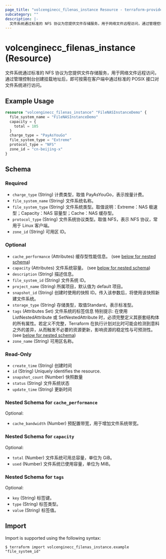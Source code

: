 ```yaml
---
page_title: "volcenginecc_filenas_instance Resource - terraform-provider-volcenginecc"
subcategory: ""
description: |-
  文件系统通过标准的 NFS 协议为您提供文件存储服务，用于网络文件远程访问，通过管理控制台创建挂载地址后，即可按需在客户端中通过标准的 POSIX 接口对文件系统进行访问。
---
```


# volcenginecc_filenas_instance (Resource)

文件系统通过标准的 NFS 协议为您提供文件存储服务，用于网络文件远程访问，通过管理控制台创建挂载地址后，即可按需在客户端中通过标准的 POSIX 接口对文件系统进行访问。

## Example Usage

```terraform
resource "volcenginecc_filenas_instance" "FileNASInstanceDemo" {
  file_system_name = "FileNASInstanceDemo"
  capacity = {
    total = 105
  }
  charge_type = "PayAsYouGo"
  file_system_type = "Extreme"
  protocol_type = "NFS"
  zone_id = "cn-beijing-x"
}
```

<!-- schema generated by tfplugindocs -->
## Schema

### Required

- `charge_type` (String) 计费类型，取值 PayAsYouGo，表示按量计费。
- `file_system_name` (String) 文件系统名称。
- `file_system_type` (String) 文件系统类型。取值说明：Extreme：NAS 极速型；Capacity：NAS 容量型；Cache：NAS 缓存型。
- `protocol_type` (String) 文件系统协议类型。取值 NFS，表示 NFS 协议，常用于 Linux 客户端。
- `zone_id` (String) 可用区 ID。

### Optional

- `cache_performance` (Attributes) 缓存型性能信息。 (see [below for nested schema](#nestedatt--cache_performance))
- `capacity` (Attributes) 文件系统容量。 (see [below for nested schema](#nestedatt--capacity))
- `description` (String) 描述信息。
- `file_system_id` (String) 文件系统 ID。
- `project_name` (String) 所属项目，默认值为 default 项目。
- `snapshot_id` (String) 创建时使用的快照 ID。传入该参数后，将使用该快照新建文件系统。
- `storage_type` (String) 存储类型，取值Standard，表示标准型。
- `tags` (Attributes Set) 文件系统的标签信息
 特别提示: 在使用 ListNestedAttribute 或 SetNestedAttribute 时，必须完整定义其嵌套结构体的所有属性。若定义不完整，Terraform 在执行计划对比时可能会检测到意料之外的差异，从而触发不必要的资源更新，影响资源的稳定性与可预测性。 (see [below for nested schema](#nestedatt--tags))
- `zone_name` (String) 可用区名称。

### Read-Only

- `create_time` (String) 创建时间
- `id` (String) Uniquely identifies the resource.
- `snapshot_count` (Number) 快照数量
- `status` (String) 文件系统状态
- `update_time` (String) 更新时间

<a id="nestedatt--cache_performance"></a>
### Nested Schema for `cache_performance`

Optional:

- `cache_bandwidth` (Number) 预配置带宽，用于增加文件系统带宽。


<a id="nestedatt--capacity"></a>
### Nested Schema for `capacity`

Optional:

- `total` (Number) 文件系统可用总容量，单位为 GiB。
- `used` (Number) 文件系统已使用容量，单位为 MiB。


<a id="nestedatt--tags"></a>
### Nested Schema for `tags`

Optional:

- `key` (String) 标签键。
- `type` (String) 标签类型。
- `value` (String) 标签值。

## Import

Import is supported using the following syntax:

```shell
$ terraform import volcenginecc_filenas_instance.example "file_system_id"
```